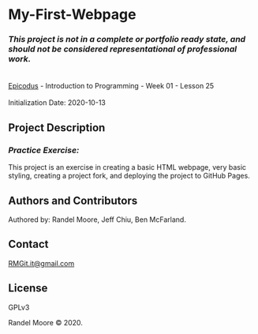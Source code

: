 # My-First-Webpage
### _This project is not in a complete or portfolio ready state, and should not be considered representational of professional work._<br><br>
[Epicodus](https://www.epicodus.com/) - Introduction to Programming - Week 01 - Lesson 25<br><br>
Initialization Date: 2020-10-13

## Project Description
### _Practice Exercise:_<br>
This project is an exercise in creating a basic HTML webpage, very basic styling, creating a project fork, and deploying the project to GitHub Pages.

## Authors and Contributors
Authored by: Randel Moore, Jeff Chiu, Ben McFarland.

## Contact
RMGit.it@gmail.com

## License

GPLv3

Randel Moore © 2020.